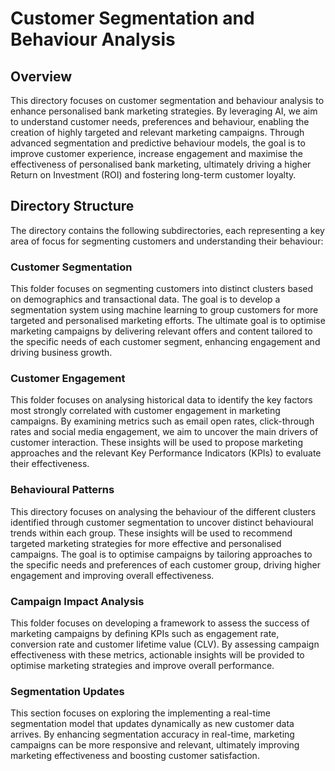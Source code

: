 # Customer Segmentation and Behaviour Analysis

## Overview
This directory focuses on customer segmentation and behaviour analysis to enhance personalised bank marketing strategies. By leveraging AI, we aim to understand customer needs, preferences and behaviour, enabling the creation of highly targeted and relevant marketing campaigns. Through advanced segmentation and predictive behaviour models, the goal is to improve customer experience, increase engagement and maximise the effectiveness of personalised bank marketing, ultimately driving a higher Return on Investment (ROI) and fostering long-term customer loyalty.

## Directory Structure
The directory contains the following subdirectories, each representing a key area of focus for segmenting customers and understanding their behaviour:

### Customer Segmentation
This folder focuses on segmenting customers into distinct clusters based on demographics and transactional data. The goal is to develop a segmentation system using machine learning to group customers for more targeted and personalised marketing efforts. The ultimate goal is to optimise marketing campaigns by delivering relevant offers and content tailored to the specific needs of each customer segment, enhancing engagement and driving business growth.

### Customer Engagement
This folder focuses on analysing historical data to identify the key factors most strongly correlated with customer engagement in marketing campaigns. By examining metrics such as email open rates, click-through rates and social media engagement, we aim to uncover the main drivers of customer interaction. These insights will be used to propose marketing approaches and the relevant Key Performance Indicators (KPIs) to evaluate their effectiveness.

### Behavioural Patterns
This directory focuses on analysing the behaviour of the different clusters identified through customer segmentation to uncover distinct behavioural trends within each group. These insights will be used to recommend targeted marketing strategies for more effective and personalised campaigns. The goal is to optimise campaigns by tailoring approaches to the specific needs and preferences of each customer group, driving higher engagement and improving overall effectiveness.

### Campaign Impact Analysis
This folder focuses on developing a framework to assess the success of marketing campaigns by defining KPIs such as engagement rate, conversion rate and customer lifetime value (CLV). By assessing campaign effectiveness with these metrics, actionable insights will be provided to optimise marketing strategies and improve overall performance.

### Segmentation Updates
This section focuses on exploring the implementing a real-time segmentation model that updates dynamically as new customer data arrives. By enhancing segmentation accuracy in real-time, marketing campaigns can be more responsive and relevant, ultimately improving marketing effectiveness and boosting customer satisfaction.
